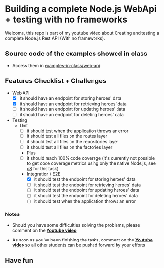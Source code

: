 # Building a complete Node.js WebApi + testing with no frameworks

Welcome, this repo is part of my youtube video about Creating and testing a complete Node.js Rest API (With no frameworks).  

## Source code of the examples showed in class

- Access them in [examples-in-class/web-api](./examples-in-class/web-api)

## Features Checklist + Challenges

- Web API
  - [x] it should have an endpoint for storing heroes' data
  - [x] it should have an endpoint for retrieving heroes' data
  - [ ] it should have an endpoint for updating heroes' data
  - [ ] it should have an endpoint for deleting heroes' data

- Testing
  - Unit
    - [ ] it should test when the application throws an error
    - [ ] it should test all files on the routes layer
    - [ ] it should test all files on the repositories layer
    - [ ] it should test all files on the factories layer
    - Plus
    - [ ] it should reach 100% code coverage (it's currently not possible to get code coverage metrics using only the native Node.js, see [c8](https://www.npmjs.com/package/c8) for this task)

    - Integration / E2E
      - [x] it should test the endpoint for storing heroes' data
      - [ ] it should test the endpoint for retrieving heroes' data
      - [ ] it should test the endpoint for updating heroes' data
      - [ ] it should test the endpoint for deleting heroes' data
      - [ ] it should test when the application throws an error

### Notes

- Should you have some difficulties solving the problems, please comment on the [**Youtube video**](https://youtu.be/xR4D2bp8_S0)

- As soon as you've been finishing the tasks, comment on the  [**Youtube video**](https://youtu.be/xR4D2bp8_S0) so all other students can be pushed forward by your efforts

## Have fun
